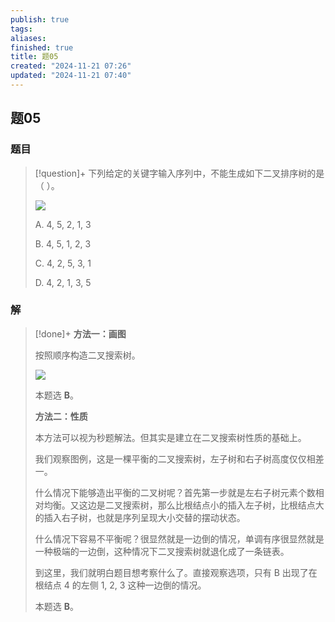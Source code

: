 ```yaml
---
publish: true
tags: 
aliases: 
finished: true
title: 题05
created: "2024-11-21 07:26"
updated: "2024-11-21 07:40"
---
```

## 题05
### 题目
> [!question]+
> 下列给定的关键字输入序列中，不能生成如下二叉排序树的是（ ）。
> 
> ![](https://pic2.zhimg.com/v2-713b00bf92a1b544287c169ceb696fb5_1440w.jpg)
> 
> A. 4, 5, 2, 1, 3
> 
> B. 4, 5, 1, 2, 3
> 
> C. 4, 2, 5, 3, 1
> 
> D. 4, 2, 1, 3, 5
### 解
> [!done]+
> **方法一：画图**
> 
> 按照顺序构造二叉搜索树。
> 
> ![](https://pic1.zhimg.com/v2-0cc28066e8f84e0de1f7e943bcbe0142_r.jpg)
> 
> 本题选 **B**。
> 
> **方法二：性质**
> 
> 本方法可以视为秒题解法。但其实是建立在二叉搜索树性质的基础上。
> 
> 我们观察图例，这是一棵平衡的二叉搜索树，左子树和右子树高度仅仅相差一。
> 
> 什么情况下能够造出平衡的二叉树呢？首先第一步就是左右子树元素个数相对均衡。又这边是二叉搜索树，那么比根结点小的插入左子树，比根结点大的插入右子树，也就是序列呈现大小交替的摆动状态。
> 
> 什么情况下容易不平衡呢？很显然就是一边倒的情况，单调有序很显然就是一种极端的一边倒，这种情况下二叉搜索树就退化成了一条链表。
> 
> 到这里，我们就明白题目想考察什么了。直接观察选项，只有 B 出现了在根结点 4 的左侧 1, 2, 3 这种一边倒的情况。
> 
> 本题选 **B**。